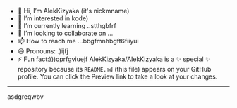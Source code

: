 - 👋 Hi, I’m AlekKizyaka (it's nickmname)
- 👀 I’m interested in kode)
- 🌱 I’m currently learning ..stthgbfrf
- 💞️ I’m looking to collaborate on ...
- 📫 How to reach me ...bbgfmnhbgft6fiiyui
- 😄 Pronouns: .)ijfj
- ⚡ Fun fact:)))oprfgviuejf
AlekKizyaka/AlekKizyaka is a ✨ special ✨ repository because its `README.md` (this file) appears on your GitHub profile.
You can click the Preview link to take a look at your changes.
---
asdgreqwbv

